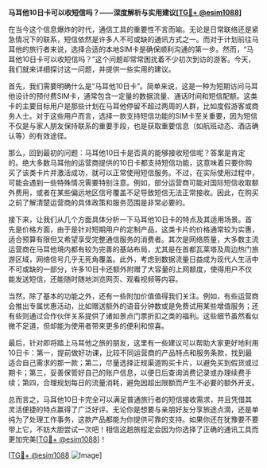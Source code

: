 **马耳他10日卡可以收短信吗？——深度解析与实用建议[[TG💪+ @esim1088](https://t.me/s/esim1088)]**

在当今这个信息爆炸的时代，通信工具的重要性不言而喻。无论是日常联络还是紧急情况下的联系，短信依然是许多人不可或缺的通讯方式之一。而对于计划前往马耳他的旅行者来说，选择合适的本地SIM卡是确保顺利沟通的第一步。然而，“马耳他10日卡可以收短信吗？”这个问题却常常困扰着不少初次到访的游客。今天，我们就来详细探讨这一问题，并提供一些实用的建议。

首先，我们需要明确什么是“马耳他10日卡”。简单来说，这是一种为短期访问马耳他设计的预付费SIM卡，通常包含一定量的数据流量、通话时间和短信配额。这类卡的主要目标用户是那些计划在马耳他停留不超过两周的人群，比如度假游客或商务人士。对于这些用户而言，选择一款支持短信功能的SIM卡至关重要，因为短信不仅是与家人朋友保持联系的重要手段，也是获取重要信息（如航班动态、酒店确认等）的有效途径。

那么，回到最初的问题：马耳他10日卡是否真的能够接收短信呢？答案是肯定的。绝大多数马耳他的运营商提供的10日卡都支持短信功能，这意味着只要你购买了该类卡片并激活成功，就可以正常使用短信服务。不过，在实际使用过程中，可能会遇到一些特殊情况需要特别注意。例如，部分运营商可能对国际短信收取额外费用，或者在某些偏远地区信号覆盖不足导致短信无法正常接收。因此，在购买之前了解清楚运营商的具体政策和服务范围是非常必要的。

接下来，让我们从几个方面具体分析一下马耳他10日卡的特点及其适用场景。首先是价格方面，由于是针对短期用户的定制产品，这类卡片的价格通常较为实惠，适合预算有限但又希望享受完整通信服务的消费者。其次是网络质量，大多数主流运营商在马耳他境内都有较为完善的基站布局，尤其是在首都瓦莱塔及周边热门旅游区域，网络信号几乎无死角覆盖。此外，考虑到数据流量日益成为现代人生活中不可或缺的一部分，许多10日卡还额外附赠了大容量的上网额度，使得用户不仅能发送短信，还能随时随地浏览网页、观看视频等内容。

当然，除了基本的功能之外，还有一些附加价值值得我们关注。例如，有些运营商会推出专属优惠活动，比如赠送额外的语音分钟数或是免费试用某些增值服务；还有些则通过合作伙伴关系提供了诸如景点门票折扣之类的福利。这些细节虽然看似微不足道，但却能为使用者带来更多的便利和惊喜。

最后，针对即将踏上马耳他之旅的朋友，这里有一些建议可以帮助大家更好地利用10日卡：第一，提前做好功课，比较不同运营商的产品特点和服务条款，找到最适合自己需求的那一款；第二，尽量选择正规渠道购买卡片，以避免买到假货或过期卡；第三，妥善保管好自己的账户信息，以便日后查询消费记录或办理续费手续；第四，合理规划每日的流量消耗，避免因超出限额而产生不必要的额外开支。

总而言之，马耳他10日卡完全可以满足普通旅行者的短信接收需求，并且凭借其灵活便捷的特点赢得了广泛好评。无论你是想要与亲朋好友分享旅途点滴，还是单纯为了处理工作事务，这款产品都能为你提供可靠的支持。如果你还在犹豫要不要带上它，不妨大胆尝试一次吧！相信这趟旅程定会因为你选择了正确的通讯工具而更加完美[[TG💪+ @esim1088](https://t.me/s/esim1088)]！

[[TG💪+ @esim1088](https://t.me/s/esim1088) ![Image](https://i.postimg.cc/4NQfJmqS/Snipaste-2025-05-13-00-14-12.png)]